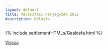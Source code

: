 ```yaml
---
layout: default
title: Választási névjegyzék 2022
description: Gálosfa
---
```


{% include settlementHTMLs/Gaalosfa.html %}

[Vissza](./)